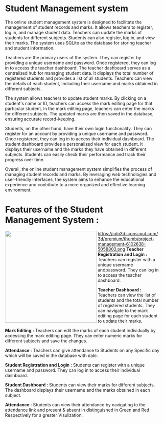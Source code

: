 # Student Management system
The online student management system is designed to facilitate the management of student records and marks. It allows teachers to register, log in, and manage student data. Teachers can update the marks of students for different subjects. Students can also register, log in, and view their marks. The system uses SQLite as the database for storing teacher and student information.

Teachers are the primary users of the system. They can register by providing a unique username and password. Once registered, they can log in to access the teacher dashboard. The teacher dashboard serves as a centralized hub for managing student data. It displays the total number of registered students and provides a list of all students. Teachers can view the details of each student, including their username and marks obtained in different subjects.

The system allows teachers to update student marks. By clicking on a student's name or ID, teachers can access the mark editing page for that particular student. In the mark editing page, teachers can enter the marks for different subjects. The updated marks are then saved in the database, ensuring accurate record-keeping.

Students, on the other hand, have their own login functionality. They can register for an account by providing a unique username and password. Once registered, they can log in to access their individual dashboard. The student dashboard provides a personalized view for each student. It displays their username and the marks they have obtained in different subjects. Students can easily check their performance and track their progress over time.

Overall, the online student management system simplifies the process of managing student records and marks. By leveraging web technologies and user-friendly interfaces, the system aims to enhance the educational experience and contribute to a more organized and effective learning environment.

# Features of the Student Management System :

<img align="left" height="300px" src="https://smartstudent.app/media/2022/09/managment-software.png">

https://cdn3d.iconscout.com/3d/premium/thumb/project-management-6102638-5058803.png
<b> Teacher Registration and Login :</b> Teachers can register with a unique username andpassword. They can log in to access the teacher dashboard.

<b> Teacher Dashboard :</b> Teachers can view the list of students and the total number of registered students. They can navigate to the mark editing page for each student to update their marks.

<b> Mark Editing :</b> Teachers can edit the marks of each student individually by accessing the mark editing page. They can enter numeric marks for different subjects and save the changes.

<b> Attendance :</b> Teachers can give attendance to Students on any Specific day which will be saved in the database with date.
                                
<b> Student Registration and Login :</b> Students can register with a unique username and password. They can log in to access their individual dashboard.
                                
<b> Student Dashboard :</b> Students can view their marks for different subjects. The dashboard displays their username and the marks obtained in each subject.

<b> Attendance :</b> Students can view their attendance by navigating to the attendance link and present & absent in distinguished in Green and Red Respectively for a greater Visulization.
                                
